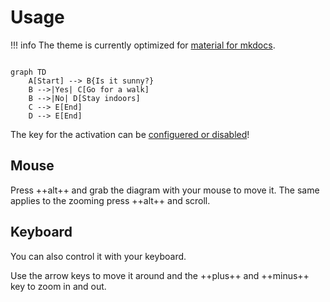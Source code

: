 # Usage

!!! info
    The theme is currently optimized for [material for mkdocs](https://squidfunk.github.io/mkdocs-material/).

```mermaid

graph TD
    A[Start] --> B{Is it sunny?}
    B -->|Yes| C[Go for a walk]
    B -->|No| D[Stay indoors]
    C --> E[End]
    D --> E[End]

```

The key for the activation can be [configuered or disabled](./index.md#use-different-key)!

## Mouse

Press ++alt++ and grab the diagram with your mouse to move it. The same applies to the zooming press ++alt++ and scroll.

## Keyboard

You can also control it with your keyboard.

Use the arrow keys to move it around and the ++plus++ and ++minus++ key to zoom in and out.
